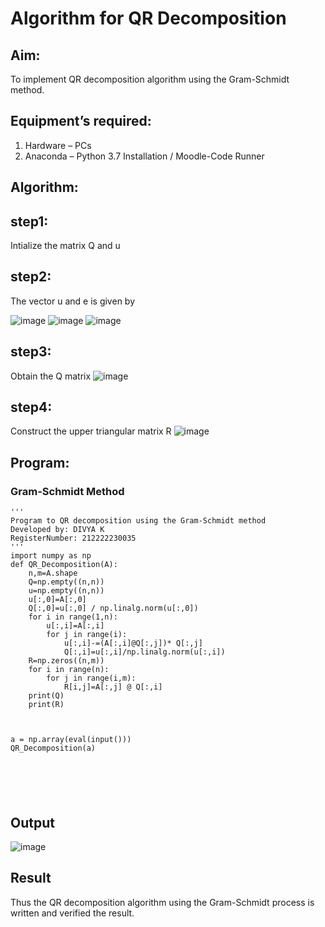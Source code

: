 # Algorithm for QR Decomposition
## Aim:
To implement QR decomposition algorithm using the Gram-Schmidt method.
## Equipment’s required:
1.	Hardware – PCs
2.	Anaconda – Python 3.7 Installation / Moodle-Code Runner
## Algorithm:
## step1:
Intialize the matrix Q and u
## step2:
The vector u and e is given by 

![image](https://github.com/divyakumars/QRdecomposition/assets/119393621/0744933e-278a-4aa5-8bd6-7e2de6578ead) 
![image](https://github.com/divyakumars/QRdecomposition/assets/119393621/c44352fa-9f39-472a-9d6a-f76e313899b6)
![image](https://github.com/divyakumars/QRdecomposition/assets/119393621/190db081-ab66-4cfc-b344-4aaf79ae732f)

## step3:
Obtain the Q matrix
![image](https://github.com/divyakumars/QRdecomposition/assets/119393621/3e69cf93-d2d4-49e0-923f-b7b2cace2969)

## step4:
Construct the upper triangular matrix R ![image](https://github.com/divyakumars/QRdecomposition/assets/119393621/3ccdefff-5b46-4ce4-aaa3-326f7fc55817)


## Program:
### Gram-Schmidt Method
```
''' 
Program to QR decomposition using the Gram-Schmidt method
Developed by: DIVYA K
RegisterNumber: 212222230035
'''
import numpy as np
def QR_Decomposition(A):
    n,m=A.shape
    Q=np.empty((n,n))
    u=np.empty((n,n))
    u[:,0]=A[:,0]
    Q[:,0]=u[:,0] / np.linalg.norm(u[:,0])
    for i in range(1,n):
        u[:,i]=A[:,i]
        for j in range(i):
            u[:,i]-=(A[:,i]@Q[:,j])* Q[:,j]
            Q[:,i]=u[:,i]/np.linalg.norm(u[:,i])
    R=np.zeros((n,m))
    for i in range(n):
        for j in range(i,m):
            R[i,j]=A[:,j] @ Q[:,i]
    print(Q)
    print(R)
    
    
    
a = np.array(eval(input()))
QR_Decomposition(a)






```

## Output
![image](https://github.com/divyakumars/QRdecomposition/assets/119393621/b64e3db4-82ca-460a-b390-7204265c9151)


## Result
Thus the QR decomposition algorithm using the Gram-Schmidt process is written and verified the result.
